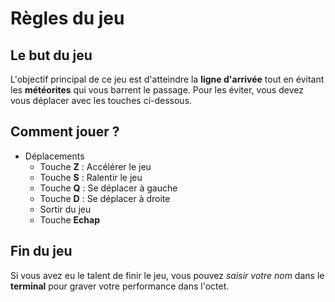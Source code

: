 # Règles du jeu

## Le but du jeu

L'objectif principal de ce jeu est d'atteindre la **ligne d'arrivée** tout en évitant les **météorites** qui vous barrent le passage.
Pour les éviter, vous devez vous déplacer avec les touches ci-dessous.

## Comment jouer ?

* Déplacements
	* Touche **Z** : Accélérer le jeu
	* Touche **S** : Ralentir le jeu
	* Touche **Q** : Se déplacer à gauche
	* Touche **D** : Se déplacer à droite
	* Sortir du jeu
	* Touche **Echap**

## Fin du jeu

Si vous avez eu le talent de finir le jeu, vous pouvez *saisir votre nom* dans le **terminal** pour graver votre performance dans l'octet.
